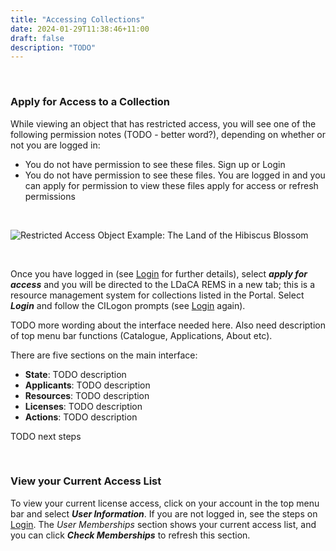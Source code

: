 ```yaml
---
title: "Accessing Collections"
date: 2024-01-29T11:38:46+11:00
draft: false
description: "TODO"
---
```


<br>

### Apply for Access to a Collection

While viewing an object that has restricted access, you will see one of the following permission notes (TODO - better word?), depending on whether or not you are logged in:
- You do not have permission to see these files. Sign up or Login
- You do not have permission to see these files. You are logged in and you can apply for permission to view these files apply for access or refresh permissions

<br>

![Restricted Access Object Example: The Land of the Hibiscus Blossom](/help_docs/object-the-land-of-the-hibiscus-blossom.png "Restricted Access Object Example: The Land of the Hibiscus Blossom")

<br>

Once you have logged in (see [Login](/accessing-data/login/) for further details), select ___apply for access___ and you will be directed to the LDaCA REMS in a new tab; this is a resource management system for collections listed in the Portal. Select ___Login___ and follow the CILogon prompts (see [Login](/accessing-data/login/) again).

TODO more wording about the interface needed here. Also need description of top menu bar functions (Catalogue, Applications, About etc).

There are five sections on the main interface:
- __State__: TODO description
- __Applicants__: TODO description
- __Resources__: TODO description
- __Licenses__: TODO description
- __Actions__: TODO description

TODO next steps

<br>

### View your Current Access List

To view your current license access, click on your account in the top menu bar and select ___User Information___. If you are not logged in, see the steps on [Login](/accessing-data/login/). The _User Memberships_ section shows your current access list, and you can click ___Check Memberships___ to refresh this section.